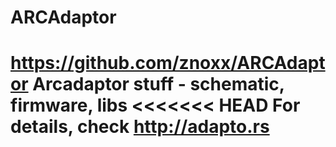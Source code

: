 ARCAdaptor
==========
https://github.com/znoxx/ARCAdaptor
Arcadaptor stuff - schematic, firmware, libs
<<<<<<< HEAD
For details, check http://adapto.rs
=======

